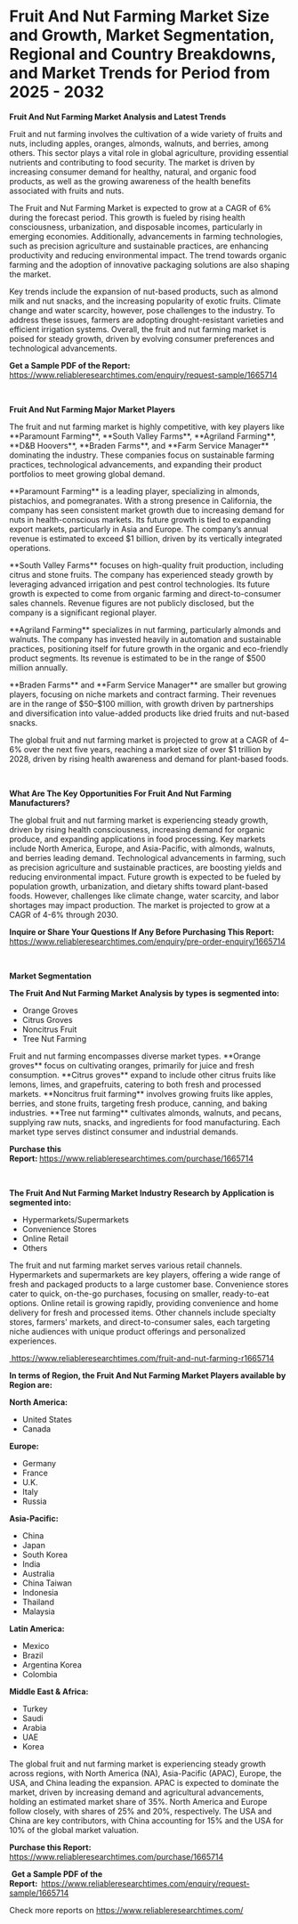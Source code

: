 <p><h1>Fruit And Nut Farming Market Size and Growth, Market Segmentation, Regional and Country Breakdowns, and Market Trends for Period from 2025 -  2032</h1></p><p><strong>Fruit And Nut Farming Market Analysis and Latest Trends</strong></p>
<p><p>Fruit and nut farming involves the cultivation of a wide variety of fruits and nuts, including apples, oranges, almonds, walnuts, and berries, among others. This sector plays a vital role in global agriculture, providing essential nutrients and contributing to food security. The market is driven by increasing consumer demand for healthy, natural, and organic food products, as well as the growing awareness of the health benefits associated with fruits and nuts.</p><p>The Fruit and Nut Farming Market is expected to grow at a CAGR of 6% during the forecast period. This growth is fueled by rising health consciousness, urbanization, and disposable incomes, particularly in emerging economies. Additionally, advancements in farming technologies, such as precision agriculture and sustainable practices, are enhancing productivity and reducing environmental impact. The trend towards organic farming and the adoption of innovative packaging solutions are also shaping the market.</p><p>Key trends include the expansion of nut-based products, such as almond milk and nut snacks, and the increasing popularity of exotic fruits. Climate change and water scarcity, however, pose challenges to the industry. To address these issues, farmers are adopting drought-resistant varieties and efficient irrigation systems. Overall, the fruit and nut farming market is poised for steady growth, driven by evolving consumer preferences and technological advancements.</p></p>
<p><strong>Get a Sample PDF of the Report:&nbsp;</strong> <a href="https://www.reliableresearchtimes.com/enquiry/request-sample/1665714?utm_campaign=2007&utm_medium=2&utm_source=Github&utm_content=ia&utm_term=21012025&utm_id=fruit-and-nut-farming">https://www.reliableresearchtimes.com/enquiry/request-sample/1665714</a></p>
<p>&nbsp;</p>
<p><strong>Fruit And Nut Farming Major Market Players</strong></p>
<p><p>The fruit and nut farming market is highly competitive, with key players like **Paramount Farming**, **South Valley Farms**, **Agriland Farming**, **D&B Hoovers**, **Braden Farms**, and **Farm Service Manager** dominating the industry. These companies focus on sustainable farming practices, technological advancements, and expanding their product portfolios to meet growing global demand.</p><p>**Paramount Farming** is a leading player, specializing in almonds, pistachios, and pomegranates. With a strong presence in California, the company has seen consistent market growth due to increasing demand for nuts in health-conscious markets. Its future growth is tied to expanding export markets, particularly in Asia and Europe. The company’s annual revenue is estimated to exceed $1 billion, driven by its vertically integrated operations.</p><p>**South Valley Farms** focuses on high-quality fruit production, including citrus and stone fruits. The company has experienced steady growth by leveraging advanced irrigation and pest control technologies. Its future growth is expected to come from organic farming and direct-to-consumer sales channels. Revenue figures are not publicly disclosed, but the company is a significant regional player.</p><p>**Agriland Farming** specializes in nut farming, particularly almonds and walnuts. The company has invested heavily in automation and sustainable practices, positioning itself for future growth in the organic and eco-friendly product segments. Its revenue is estimated to be in the range of $500 million annually.</p><p>**Braden Farms** and **Farm Service Manager** are smaller but growing players, focusing on niche markets and contract farming. Their revenues are in the range of $50–$100 million, with growth driven by partnerships and diversification into value-added products like dried fruits and nut-based snacks.</p><p>The global fruit and nut farming market is projected to grow at a CAGR of 4–6% over the next five years, reaching a market size of over $1 trillion by 2028, driven by rising health awareness and demand for plant-based foods.</p></p>
<p>&nbsp;</p>
<p><strong>What Are The Key Opportunities For Fruit And Nut Farming Manufacturers?</strong></p>
<p><p>The global fruit and nut farming market is experiencing steady growth, driven by rising health consciousness, increasing demand for organic produce, and expanding applications in food processing. Key markets include North America, Europe, and Asia-Pacific, with almonds, walnuts, and berries leading demand. Technological advancements in farming, such as precision agriculture and sustainable practices, are boosting yields and reducing environmental impact. Future growth is expected to be fueled by population growth, urbanization, and dietary shifts toward plant-based foods. However, challenges like climate change, water scarcity, and labor shortages may impact production. The market is projected to grow at a CAGR of 4-6% through 2030.</p></p>
<p><strong>Inquire or Share Your Questions If Any Before Purchasing This Report:</strong> <a href="https://www.reliableresearchtimes.com/enquiry/pre-order-enquiry/1665714?utm_campaign=2007&utm_medium=2&utm_source=Github&utm_content=ia&utm_term=21012025&utm_id=fruit-and-nut-farming">https://www.reliableresearchtimes.com/enquiry/pre-order-enquiry/1665714</a></p>
<p>&nbsp;</p>
<p><strong>Market Segmentation</strong></p>
<p><strong>The Fruit And Nut Farming Market Analysis by types is segmented into:</strong></p>
<p><ul><li>Orange Groves</li><li>Citrus Groves</li><li>Noncitrus Fruit</li><li>Tree Nut Farming</li></ul></p>
<p><p>Fruit and nut farming encompasses diverse market types. **Orange groves** focus on cultivating oranges, primarily for juice and fresh consumption. **Citrus groves** expand to include other citrus fruits like lemons, limes, and grapefruits, catering to both fresh and processed markets. **Noncitrus fruit farming** involves growing fruits like apples, berries, and stone fruits, targeting fresh produce, canning, and baking industries. **Tree nut farming** cultivates almonds, walnuts, and pecans, supplying raw nuts, snacks, and ingredients for food manufacturing. Each market type serves distinct consumer and industrial demands.</p></p>
<p><strong>Purchase this Report:&nbsp;</strong><a href="https://www.reliableresearchtimes.com/purchase/1665714?utm_campaign=2007&utm_medium=2&utm_source=Github&utm_content=ia&utm_term=21012025&utm_id=fruit-and-nut-farming">https://www.reliableresearchtimes.com/purchase/1665714</a></p>
<p>&nbsp;</p>
<p><strong>The Fruit And Nut Farming Market Industry Research by Application is segmented into:</strong></p>
<p><ul><li>Hypermarkets/Supermarkets</li><li>Convenience Stores</li><li>Online Retail</li><li>Others</li></ul></p>
<p><p>The fruit and nut farming market serves various retail channels. Hypermarkets and supermarkets are key players, offering a wide range of fresh and packaged products to a large customer base. Convenience stores cater to quick, on-the-go purchases, focusing on smaller, ready-to-eat options. Online retail is growing rapidly, providing convenience and home delivery for fresh and processed items. Other channels include specialty stores, farmers' markets, and direct-to-consumer sales, each targeting niche audiences with unique product offerings and personalized experiences.</p></p>
<p><a href="https://www.reliableresearchtimes.com/fruit-and-nut-farming-r1665714?utm_campaign=2007&utm_medium=2&utm_source=Github&utm_content=ia&utm_term=21012025&utm_id=fruit-and-nut-farming">&nbsp;https://www.reliableresearchtimes.com/fruit-and-nut-farming-r1665714</a></p>
<p><strong>In terms of Region, the Fruit And Nut Farming Market Players available by Region are:</strong></p>
<p>
    <p> <strong> North America: </strong>
        <ul>
            <li>United States</li>
            <li>Canada</li>
        </ul>
        </p> 
    <p> <strong> Europe: </strong>
        <ul>
            <li>Germany</li>
            <li>France</li>
            <li>U.K.</li>
            <li>Italy</li>
            <li>Russia</li>
        </ul>
        </p> 
    <p> <strong> Asia-Pacific: </strong>
        <ul>
            <li>China</li>
            <li>Japan</li>
            <li>South Korea</li>
            <li>India</li>
            <li>Australia</li>
            <li>China Taiwan</li>
            <li>Indonesia</li>
            <li>Thailand</li>
            <li>Malaysia</li>
        </ul>
        </p> 
    <p> <strong> Latin America: </strong>
        <ul>
            <li>Mexico</li>
            <li>Brazil</li>
            <li>Argentina Korea</li>
            <li>Colombia</li>
        </ul>
        </p> 
    <p> <strong> Middle East & Africa: </strong>
        <ul>
            <li>Turkey</li>
            <li>Saudi</li>
            <li>Arabia</li>
            <li>UAE</li>
            <li>Korea</li>
        </ul>
    </p>
    </p>
<p><p>The global fruit and nut farming market is experiencing steady growth across regions, with North America (NA), Asia-Pacific (APAC), Europe, the USA, and China leading the expansion. APAC is expected to dominate the market, driven by increasing demand and agricultural advancements, holding an estimated market share of 35%. North America and Europe follow closely, with shares of 25% and 20%, respectively. The USA and China are key contributors, with China accounting for 15% and the USA for 10% of the global market valuation.</p></p>
<p><strong>Purchase this Report: </strong><a href="https://www.reliableresearchtimes.com/purchase/1665714?utm_campaign=2007&utm_medium=2&utm_source=Github&utm_content=ia&utm_term=21012025&utm_id=fruit-and-nut-farming">https://www.reliableresearchtimes.com/purchase/1665714</a></p>
<p>&nbsp;<strong>Get a Sample PDF of the Report:&nbsp;&nbsp;</strong><a href="https://www.reliableresearchtimes.com/enquiry/request-sample/1665714?utm_campaign=2007&utm_medium=2&utm_source=Github&utm_content=ia&utm_term=21012025&utm_id=fruit-and-nut-farming">https://www.reliableresearchtimes.com/enquiry/request-sample/1665714</a></p>
<p><strong></strong></p>
<p>Check more reports on <a href="https://www.reliableresearchtimes.com/?utm_campaign=2007&utm_medium=2&utm_source=Github&utm_content=ia&utm_term=21012025&utm_id=fruit-and-nut-farming">https://www.reliableresearchtimes.com/</a></p>